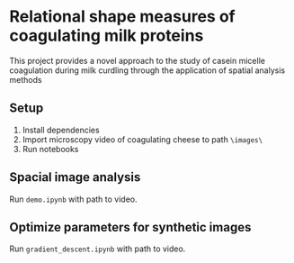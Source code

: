 # Relational shape measures of coagulating milk proteins
This project provides a novel approach to the study of casein micelle coagulation
during milk curdling through the application of spatial analysis methods


## Setup
1. Install dependencies
2. Import microscopy video of coagulating cheese to path `\images\`
3. Run notebooks

## Spacial image analysis
Run `demo.ipynb` with path to video.

## Optimize parameters for synthetic images
Run `gradient_descent.ipynb` with path to video.

